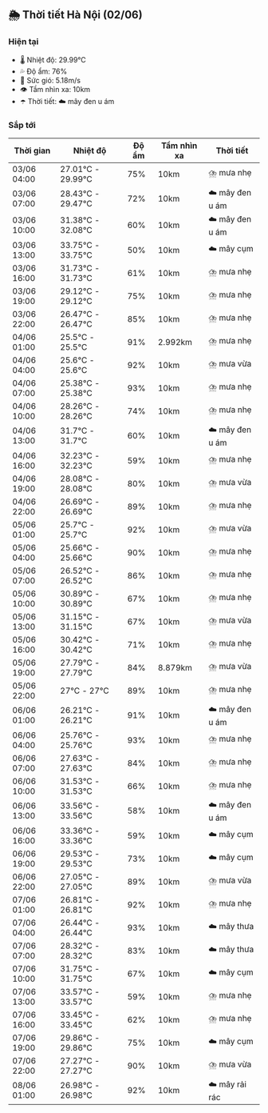 ## 🌦️ Thời tiết Hà Nội (02/06)

### Hiện tại

- 🌡️ Nhiệt độ: 29.99℃
- 💦 Độ ẩm: 76%
- 💨 Sức gió: 5.18m/s
- 👁️ Tầm nhìn xa: 10km
- ☂️ Thời tiết: ☁️ mây đen u ám

### Sắp tới

| Thời gian | Nhiệt độ | Độ ẩm | Tầm nhìn xa | Thời tiết |
| --- | --- | --- | --- | --- |
| 03/06 04:00 | 27.01℃ - 29.99℃ | 75% | 10km | ⛈️ mưa nhẹ |
| 03/06 07:00 | 28.43℃ - 29.47℃ | 72% | 10km | ☁️ mây đen u ám |
| 03/06 10:00 | 31.38℃ - 32.08℃ | 60% | 10km | ☁️ mây đen u ám |
| 03/06 13:00 | 33.75℃ - 33.75℃ | 50% | 10km | ☁️ mây cụm |
| 03/06 16:00 | 31.73℃ - 31.73℃ | 61% | 10km | ⛈️ mưa nhẹ |
| 03/06 19:00 | 29.12℃ - 29.12℃ | 75% | 10km | ⛈️ mưa nhẹ |
| 03/06 22:00 | 26.47℃ - 26.47℃ | 85% | 10km | ⛈️ mưa nhẹ |
| 04/06 01:00 | 25.5℃ - 25.5℃ | 91% | 2.992km | ⛈️ mưa nhẹ |
| 04/06 04:00 | 25.6℃ - 25.6℃ | 92% | 10km | ⛈️ mưa vừa |
| 04/06 07:00 | 25.38℃ - 25.38℃ | 93% | 10km | ⛈️ mưa nhẹ |
| 04/06 10:00 | 28.26℃ - 28.26℃ | 74% | 10km | ⛈️ mưa nhẹ |
| 04/06 13:00 | 31.7℃ - 31.7℃ | 60% | 10km | ☁️ mây đen u ám |
| 04/06 16:00 | 32.23℃ - 32.23℃ | 59% | 10km | ⛈️ mưa nhẹ |
| 04/06 19:00 | 28.08℃ - 28.08℃ | 80% | 10km | ⛈️ mưa vừa |
| 04/06 22:00 | 26.69℃ - 26.69℃ | 89% | 10km | ⛈️ mưa nhẹ |
| 05/06 01:00 | 25.7℃ - 25.7℃ | 92% | 10km | ⛈️ mưa vừa |
| 05/06 04:00 | 25.66℃ - 25.66℃ | 90% | 10km | ⛈️ mưa nhẹ |
| 05/06 07:00 | 26.52℃ - 26.52℃ | 86% | 10km | ⛈️ mưa nhẹ |
| 05/06 10:00 | 30.89℃ - 30.89℃ | 67% | 10km | ⛈️ mưa nhẹ |
| 05/06 13:00 | 31.15℃ - 31.15℃ | 67% | 10km | ⛈️ mưa vừa |
| 05/06 16:00 | 30.42℃ - 30.42℃ | 71% | 10km | ⛈️ mưa nhẹ |
| 05/06 19:00 | 27.79℃ - 27.79℃ | 84% | 8.879km | ⛈️ mưa vừa |
| 05/06 22:00 | 27℃ - 27℃ | 89% | 10km | ⛈️ mưa nhẹ |
| 06/06 01:00 | 26.21℃ - 26.21℃ | 91% | 10km | ☁️ mây đen u ám |
| 06/06 04:00 | 25.76℃ - 25.76℃ | 93% | 10km | ⛈️ mưa nhẹ |
| 06/06 07:00 | 27.63℃ - 27.63℃ | 84% | 10km | ⛈️ mưa nhẹ |
| 06/06 10:00 | 31.53℃ - 31.53℃ | 66% | 10km | ⛈️ mưa nhẹ |
| 06/06 13:00 | 33.56℃ - 33.56℃ | 58% | 10km | ☁️ mây đen u ám |
| 06/06 16:00 | 33.36℃ - 33.36℃ | 59% | 10km | ☁️ mây cụm |
| 06/06 19:00 | 29.53℃ - 29.53℃ | 73% | 10km | ☁️ mây cụm |
| 06/06 22:00 | 27.05℃ - 27.05℃ | 89% | 10km | ⛈️ mưa vừa |
| 07/06 01:00 | 26.81℃ - 26.81℃ | 92% | 10km | ⛈️ mưa nhẹ |
| 07/06 04:00 | 26.44℃ - 26.44℃ | 93% | 10km | ☁️ mây thưa |
| 07/06 07:00 | 28.32℃ - 28.32℃ | 83% | 10km | ☁️ mây thưa |
| 07/06 10:00 | 31.75℃ - 31.75℃ | 67% | 10km | ☁️ mây cụm |
| 07/06 13:00 | 33.57℃ - 33.57℃ | 59% | 10km | ⛈️ mưa nhẹ |
| 07/06 16:00 | 33.45℃ - 33.45℃ | 62% | 10km | ⛈️ mưa nhẹ |
| 07/06 19:00 | 29.86℃ - 29.86℃ | 75% | 10km | ☁️ mây cụm |
| 07/06 22:00 | 27.27℃ - 27.27℃ | 90% | 10km | ⛈️ mưa vừa |
| 08/06 01:00 | 26.98℃ - 26.98℃ | 92% | 10km | ☁️ mây rải rác |
